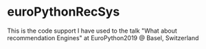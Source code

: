 # euroPythonRecSys
This is the code support I have used to the talk "What about recommendation Engines" at EuroPython2019 @ Basel, Switzerland
